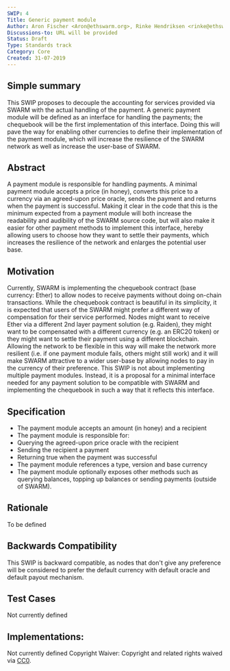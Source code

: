 ```yaml
---
SWIP: 4
Title: Generic payment module
Author: Aron Fischer <Aron@ethswarm.org>, Rinke Hendriksen <rinke@ethswarm.org>, Vojtech Simetka <vojtech@iovlabs.org>
Discussions-to: URL will be provided 
Status: Draft
Type: Standards track
Category: Core
Created: 31-07-2019
---
```


## Simple summary
This SWIP proposes to decouple the accounting for services provided via SWARM with the actual handling of the payment. A generic payment module will be defined as an interface for handling the payments; the chequebook will be the first implementation of this interface. Doing this will pave the way for enabling other currencies to define their implementation of the payment module, which will increase the resilience of the SWARM network as well as increase the user-base of SWARM. 
## Abstract 
A payment module is responsible for handling payments. A minimal payment module accepts a price (in honey), converts this price to a currency via an agreed-upon price oracle, sends the payment and returns when the payment is successful. Making it clear in the code that this is the minimum expected from a payment module will both increase the readability and audibility of the SWARM source code, but will also make it easier for other payment methods to implement this interface, hereby allowing users to choose how they want to settle their payments, which increases the resilience of the network and enlarges the potential user base. 
## Motivation
Currently, SWARM is implementing the chequebook contract (base currency: Ether) to allow nodes to receive payments without doing on-chain transactions. While the chequebook contract is beautiful in its simplicity, it is expected that users of the SWARM might prefer a different way of compensation for their service performed. Nodes might want to receive Ether via a different 2nd layer payment solution (e.g. Raiden), they might want to be compensated with a different currency (e.g. an ERC20 token) or they might want to settle their payment using a different blockchain. Allowing the network to be flexible in this way will make the network more resilient (i.e. if one payment module fails, others might still work) and it will make SWARM attractive to a wider user-base by allowing nodes to pay in the currency of their preference. This SWIP is not about implementing multiple payment modules. Instead, it is a proposal for a minimal interface needed for any payment solution to be compatible with SWARM and implementing the chequebook in such a way that it reflects this interface. 

## Specification
* The payment module accepts an amount (in honey) and a recipient
* The payment module is responsible for:
* Querying the agreed-upon price oracle with the recipient
* Sending the recipient a payment
* Returning true when the payment was successful 
* The payment module references a type, version and base currency 
* The payment module optionally exposes other methods such as querying balances, topping up balances or sending payments (outside of SWARM). 

## Rationale
To be defined
## Backwards Compatibility 
This SWIP is backward compatible, as nodes that don't give any preference will be considered to prefer the default currency with default oracle and default payout mechanism.
## Test Cases 
Not currently defined
## Implementations:
Not currently defined
Copyright Waiver: Copyright and related rights waived via [CC0](https://creativecommons.org/publicdomain/zero/1.0/).
